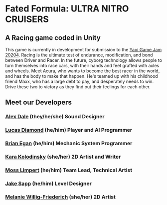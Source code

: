 # Fated Formula: ULTRA NITRO CRUISERS 
## A Racing game coded in Unity
This game is currently in development for submission to the [Yaoi Game Jam 20204](https://itch.io/jam/yaoi-game-jam-2024). Racing is the ultimate test of endurance, modification, and bond between Driver and Racer. In the future, cyborg technology allows people to turn themselves into race cars, with their hands and feet grafted with axles and wheels. Meet Acura, who wants to become the best racer in the world, and has the body to make that happen. He's teamed up with his childhood friend Maxx, who has a large debt to pay, and desperately needs to win. Drive these two to victory as they find out their feelings for each other. 

## Meet our Developers
### [Alex Dale]() (they/he/she) Sound Designer
### [Lucas Diamond](https://lucasdiamondportfolio.com/) (he/him) Player and AI Programmer
### [Brian Egan]() (he/him) Mechanic System Programmer
### [Kara Kolodinsky](https://www.domu.club/main) (she/her) 2D Artist and Writer
### [Moss Limpert](https://bryopsida.net/) (he/him) Team Lead, Technical Artist
### [Jake Sapp]() (he/him) Level Designer
### [Melanie Willig-Friederich](https://melaniesnook.carrd.co/) (she/her) 2D Artist
